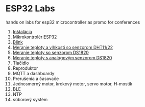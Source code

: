 # ESP32 Labs
hands on labs for esp32 microcontroller as promo for conferences

1. [Inštalácia](01-installation.md)
2. [Mikrokontrolér ESP32](02-esp32.overview.md)
3. [Blink](03-blink.md)
4. [Meranie teploty a vlhkosti so senzorom DHT11/22](04-dht22.md)
5. [Meranie teploty so senzorom DS1820](05-ds18b20.md)
6. [Meranie teploty s analógovým senzorom DS1820](06-tmp36.md)
7. Tlačidlo
8. Reproduktor
9. MQTT a dashboardy
10. Prerušenia a časovače
11. Jednosmerný motor, krokový motor, servo motor, H-mostík
12. BLE
13. NTP
14. súborový systém